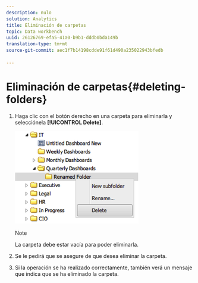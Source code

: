 ```yaml
---
description: nulo
solution: Analytics
title: Eliminación de carpetas
topic: Data workbench
uuid: 26126769-efa5-41a0-b9b1-dddb0bda149b
translation-type: tm+mt
source-git-commit: aec1f7b14198cdde91f61d490a235022943bfedb

---
```



# Eliminación de carpetas{#deleting-folders}

1. Haga clic con el botón derecho en una carpeta para eliminarla y selecciónela **[!UICONTROL Delete]**.

   ![](assets/delete_folder.png)

   >[!NOTE]
   >
   >La carpeta debe estar vacía para poder eliminarla.

1. Se le pedirá que se asegure de que desea eliminar la carpeta.
1. Si la operación se ha realizado correctamente, también verá un mensaje que indica que se ha eliminado la carpeta.
